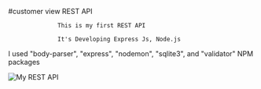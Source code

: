 #customer view REST API

                  This is my first REST API

                  It's Developing Express Js, Node.js 

 I used "body-parser", "express", "nodemon", "sqlite3", and "validator" NPM packages

![My REST API](https://github.com/PramudithaM/Customer_view_REST_API/assets/89714752/3b799521-2785-446a-8c5b-2e315cc7d0cb)
